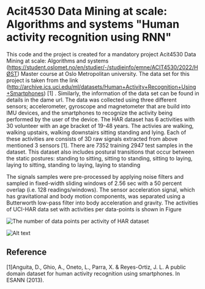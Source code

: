 # Acit4530 Data Mining at scale: Algorithms and systems "Human activity recognition using RNN"

This code and the project is created for a mandatory project Acit4530 Data Mining at scale: Algorithms and systems (https://student.oslomet.no/en/studier/-/studieinfo/emne/ACIT4530/2022/HØST) Master course at Oslo Metropolitan university. The data set for this project is taken from the link (http://archive.ics.uci.edu/ml/datasets/Human+Activity+Recognition+Using+Smartphones) [1] . Similarly, the information of the data set can be found in details in the dame url. The data was collected using three different sensors; accelerometer, gyroscope and magnetometer that are build into IMU devices, and the smartphones to recognize the activity being performed by the user of the device. The HAR dataset has 6 activities with 30 volunteer with an age bracket of 19-48 years. The activies are walking, walking upstairs, walking downstairs sitting standing and lying.  Each of these activities are consists of 3D raw signals extracted from above mentioned 3 sensors [1]. There are 7352 training 2947 test samples in the dataset. This dataset also includes postural transitions that occur between the static postures: standing to sitting, sitting to standing, sitting to laying, laying to sitting, standing to laying, laying to standing

The signals samples were pre-processed by applying noise filters and sampled in fixed-width sliding windows of 2.56 sec with a 50 percent overlap (i.e. 128 readings/windows). The sensor acceleration signal, which has gravitational and body motion components, was separated using a Butterworth low-pass filter into body acceleration and gravity.  The activities of UCI-HAR data set with activities per data-points is shown in Figure

![The number of data points per activity of HAR dataset](https://github.com/Shailendra995/Acit4530_final_project/blob/master/results_images/datapoint_classification.png)


<img
  src="https://github.com/Shailendra995/Acit4530_final_project/blob/master/results_images/datapoint_classification.png"
  alt="Alt text"
  title="Optional title"
  style="display: inline-block; margin: 0 auto; max-width: 300px">
















## Reference
[1]Anguita, D., Ghio, A., Oneto, L., Parra, X. & Reyes-Ortiz, J. L. A public domain dataset for human activity recognition using smartphones. In ESANN
(2013).
